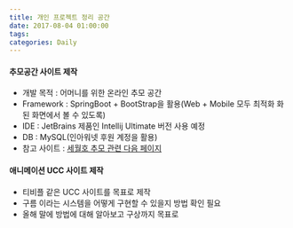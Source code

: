 ```yaml
---
title: 개인 프로젝트 정리 공간
date: 2017-08-04 01:00:00
tags:
categories: Daily
---
```

#### 추모공간 사이트 제작
- 개발 목적 : 어머니를 위한 온라인 추모 공간
- Framework : SpringBoot + BootStrap을 활용(Web + Mobile 모두 최적화 화된 화면에서 볼 수 있도록)
- IDE : JetBrains 제품인 Intellij Ultimate 버전 사용 예정
- DB : MySQL(인아워넷 후원 계정을 활용)  
- 참고 사이트 : [세월호 추모 관련 다음 페이지](http://media.daum.net/sewolferry/memorial/)

#### 애니메이션 UCC 사이트 제작  
- 티비플 같은 UCC 사이트를 목표로 제작  
- 구름 이라는 시스템을 어떻게 구현할 수 있을지 방법 확인 필요  
- 올해 말에 방법에 대해 알아보고 구상까지 목표로  
